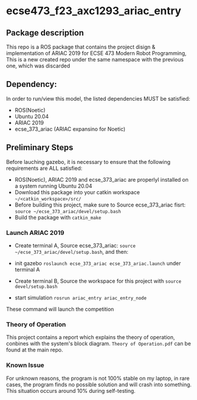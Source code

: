 # ecse473_f23_axc1293_ariac_entry

## Package description
This repo is a ROS package that contains the project disign & implementation of ARIAC 2019 for ECSE 473 Modern Robot Programming, This is a new created repo under the same namespace with the previous one, which was discarded

## Dependency:
In order to run/view this model, the listed dependencies MUST be satisfied:
-  ROS(Noetic)
-  Ubuntu 20.04
-  ARIAC 2019
-  ecse_373_ariac (ARIAC expansino for Noetic)

## Preliminary Steps
Before lauching gazebo, it is necessary to ensure that the following requirements are ALL satisfied:
- ROS(Noetic), ARIAC 2019 and ecse_373_ariac are properlyl installed on a system running Ubuntu 20.04
- Download this package into your catkin workspace `~/<catkin_workspace>/src/`
- Before building this project, make sure to Source ecse_373_ariac fisrt: `source ~/ecse_373_ariac/devel/setup.bash`
- Build the package with `catkin_make`

### Launch ARIAC 2019

- Create terminal A, Source ecse_373_ariac: `source ~/ecse_373_ariac/devel/setup.bash`, and then:
- init gazebo `roslaunch ecse_373_ariac ecse_373_ariac.launch` under terminal A

- Create terminal B, Source the workspace for this project with `source devel/setup.bash`
- start simulation `rosrun ariac_entry ariac_entry_node`

These command will launch the competition

### Theory of Operation

This project contains a report which explains the theory of operation, conbines with the system's block diagram. `Theory of Operation.pdf` can be found at the main repo.

### Known Issue
For unknown reasons, the program is not 100% stable on my laptop, in rare cases, the program finds no possible solution and will crash into something. This situation occurs around 10% during self-testing.
